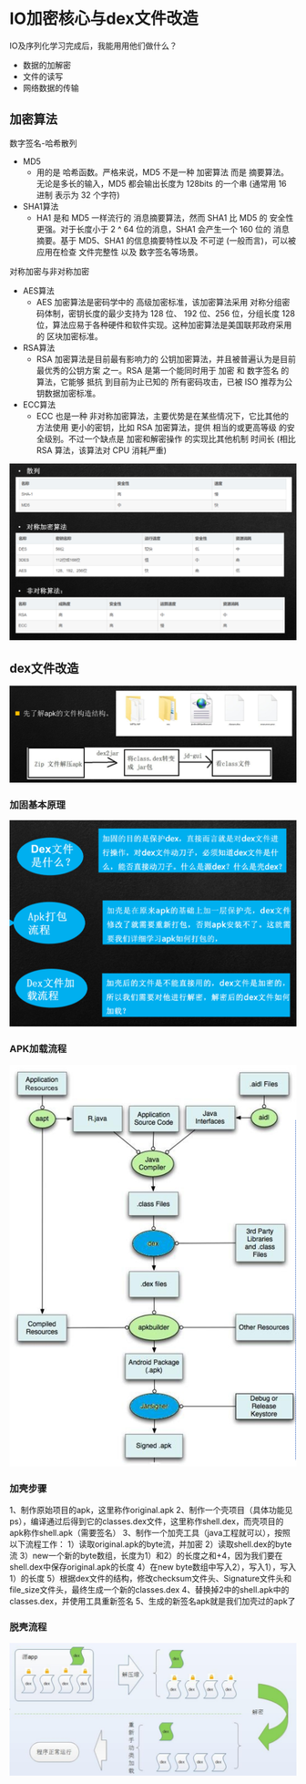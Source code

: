 # IO加密核心与dex文件改造

IO及序列化学习完成后，我能用用他们做什么？

- 数据的加解密
- 文件的读写
- 网络数据的传输

## 加密算法

数字签名-哈希散列

- MD5 
  - 用的是 哈希函数。严格来说，MD5 不是一种 加密算法 而是 摘要算法。无论是多长的输入，MD5 都会输出长度为 128bits 的一个串 (通常用 16 进制 表示为 32 个字符)
- SHA1算法
  - HA1 是和 MD5 一样流行的 消息摘要算法，然而 SHA1 比 MD5 的 安全性更强。对于长度小于 2 ^ 64 位的消息，SHA1 会产生一个 160 位的 消息摘要。基于 MD5、SHA1 的信息摘要特性以及 不可逆 (一般而言)，可以被应用在检查 文件完整性 以及 数字签名等场景。

对称加密与非对称加密

- AES算法
  - AES 加密算法是密码学中的 高级加密标准，该加密算法采用 对称分组密码体制，密钥长度的最少支持为 128 位、 192 位、256 位，分组长度 128 位，算法应易于各种硬件和软件实现。这种加密算法是美国联邦政府采用的 区块加密标准。
- RSA算法
  - RSA 加密算法是目前最有影响力的 公钥加密算法，并且被普遍认为是目前 最优秀的公钥方案 之一。RSA 是第一个能同时用于 加密 和 数字签名 的算法，它能够 抵抗 到目前为止已知的 所有密码攻击，已被 ISO 推荐为公钥数据加密标准。
- ECC算法
  - ECC 也是一种 非对称加密算法，主要优势是在某些情况下，它比其他的方法使用 更小的密钥，比如 RSA 加密算法，提供 相当的或更高等级 的安全级别。不过一个缺点是 加密和解密操作 的实现比其他机制 时间长 (相比 RSA 算法，该算法对 CPU 消耗严重)

<img src="018_IO之IO加密核心与dex文件改造.assets/image-20220321170201169.png" alt="image-20220321170201169" style="zoom:50%;" />

## dex文件改造

<img src="018_IO之IO加密核心与dex文件改造.assets/image-20220321170712840.png" alt="image-20220321170712840" style="zoom:50%;" />

### 加固基本原理

<img src="018_IO之IO加密核心与dex文件改造.assets/image-20220321170733884.png" alt="image-20220321170733884" style="zoom:50%;" />

### APK加载流程

![图片1](018_IO之IO加密核心与dex文件改造.assets/图片1.png)

### 加壳步骤

1、制作原始项目的apk，这里称作original.apk
2、制作一个壳项目（具体功能见ps），编译通过后得到它的classes.dex文件，这里称作shell.dex，而壳项目的apk称作shell.apk（需要签名）
3、制作一个加壳工具（java工程就可以），按照以下流程工作：
	1）读取original.apk的byte流，并加密
	2）读取shell.dex的byte流
	3）new一个新的byte数组，长度为1）和2）的长度之和+4，因为我们要在shell.dex中保存original.apk的长度
	4）在new byte数组中写入2），写入1），写入1）的长度
	5）根据dex文件的结构，修改checksum文件头、Signature文件头和file_size文件头，最终生成一个新的classes.dex
4、替换掉2中的shell.apk中的classes.dex，并使用工具重新签名
5、生成的新签名apk就是我们加壳过的apk了

### 脱壳流程

<img src="018_IO之IO加密核心与dex文件改造.assets/image-20220321171203989.png" alt="image-20220321171203989" style="zoom:55%;" />